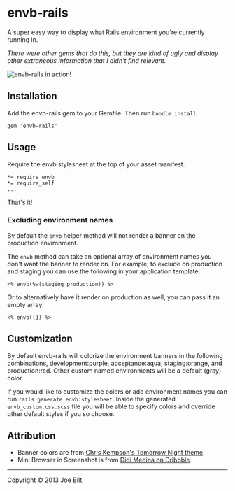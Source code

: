 # envb-rails

A super easy way to display what Rails environment you're currently running in.

*There were other gems that do this, but they are kind of ugly and display other extraneous information that I didn't find relevant.*

![envb-rails in action!](https://github.com/joedynamite/envb-rails/raw/master/Screenshot.jpg)

## Installation

Add the envb-rails gem to your Gemfile. Then run `bundle install`.

    gem 'envb-rails'

## Usage

Require the envb stylesheet at the top of your asset manifest.

    *= require envb
    *= require_self
    ...

That's it!

### Excluding environment names

By default the `envb` helper method will not render a banner on the production environment.

The `envb` method can take an optional array of environment names you don't want the banner to render on. For example, to exclude on production and staging you can use the following in your application template:

    <% envb(%w(staging production)) %>

Or to alternatively have it render on production as well, you can pass it an empty array:

    <% envb([]) %>

## Customization

By default envb-rails will colorize the environment banners in the following combinations, development:purple, acceptance:aqua, staging:orange, and production:red. Other custom named environments will be a default (gray) color.

If you would like to customize the colors or add environment names you can run `rails generate envb:stylesheet`. Inside the generated `envb_custom.css.scss` file you will be able to specify colors and override other default styles if you so choose.

## Attribution

- Banner colors are from [Chris Kempson's Tomorrow Night theme](https://github.com/chriskempson/tomorrow-theme).
- Mini Browser in Screenshot is from [Didi Medina on Dribbble](http://dribbble.com/shots/430263-FREE-PSD-Mini-Browser).

----

Copyright &copy; 2013 Joe Bilt.
